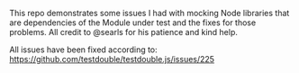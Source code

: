This repo demonstrates some issues I had with mocking Node libraries that are dependencies of the Module under test and the fixes for those problems. All credit to @searls for his patience and kind help.

All issues have been fixed according to: https://github.com/testdouble/testdouble.js/issues/225
